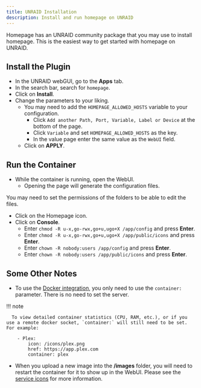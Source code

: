```yaml
---
title: UNRAID Installation
description: Install and run homepage on UNRAID
---
```


Homepage has an UNRAID community package that you may use to install homepage. This is the easiest way to get started with homepage on UNRAID.

## Install the Plugin

- In the UNRAID webGUI, go to the **Apps** tab.
- In the search bar, search for `homepage`.
- Click on **Install**.
- Change the parameters to your liking.
  - You may need to add the `HOMEPAGE_ALLOWED_HOSTS` variable to your configuration.
    - Click `Add another Path, Port, Variable, Label or Device` at the bottom of the page.
    - Click `Variable` and set `HOMEPAGE_ALLOWED_HOSTS` as the key.
    - In the value page enter the same value as the `WebUI` field. 
  - Click on **APPLY**.

## Run the Container

- While the container is running, open the WebUI.
  - Opening the page will generate the configuration files.

You may need to set the permissions of the folders to be able to edit the files.

- Click on the Homepage icon.
- Click on **Console**.
  - Enter `chmod -R u-x,go-rwx,go+u,ugo+X /app/config` and press **Enter**.
  - Enter `chmod -R u-x,go-rwx,go+u,ugo+X /app/public/icons` and press **Enter**.
  - Enter `chown -R nobody:users /app/config` and press **Enter**.
  - Enter `chown -R nobody:users /app/public/icons` and press **Enter**.

## Some Other Notes

- To use the [Docker integration](../configs/docker.md), you only need to use the `container:` parameter. There is no need to set the server.

!!! note

      To view detailed container statistics (CPU, RAM, etc.), or if you use a remote docker socket, `container:` will still need to be set. For example:

```
    - Plex:
        icon: /icons/plex.png
        href: https://app.plex.com
        container: plex
```

- When you upload a new image into the **/images** folder, you will need to restart the container for it to show up in the WebUI. Please see the [service icons](../configs/services.md#icons) for more information.

